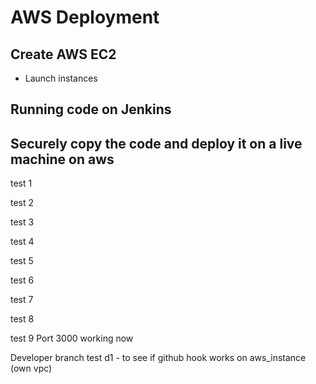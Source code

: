 # AWS Deployment
## Create AWS EC2
- Launch instances

## Running code on Jenkins

## Securely copy the code and deploy it on a live machine on aws


test 1

test 2

test 3

test 4

test 5

test 6

test 7

test 8

test 9
Port 3000 working now

Developer branch
test d1 - to see if github hook works on aws_instance (own vpc)
